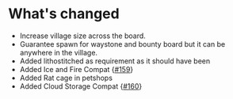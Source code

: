 # What's changed

+ Increase village size across the board.
+ Guarantee spawn for waystone and bounty board but it can be anywhere in the village.
+ Added lithostitched as requirement as it should have been
+ Added Ice and Fire Compat {[#159](https://github.com/ChoiceTheorem/ChoiceTheorem-s-overhauled-village/issues/159)}
+ Added Rat cage in petshops
+ Added Cloud Storage Compat {[#160](https://github.com/ChoiceTheorem/ChoiceTheorem-s-overhauled-village/issues/160)}
